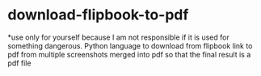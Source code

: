 # download-flipbook-to-pdf
*use only for yourself because I am not responsible if it is used for something dangerous.
Python language to download from flipbook link to pdf from multiple screenshots merged into pdf so that the final result is a pdf file
